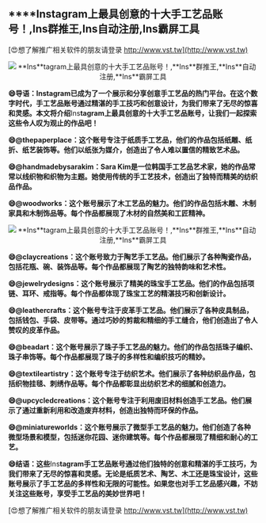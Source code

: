 ## ****Ins**tagram上最具创意的十大手工艺品账号！,**Ins**群推王,**Ins**自动注册,**Ins**霸屏工具**

[😍想了解推广相关软件的朋友请登录 http://www.vst.tw](http://www.vst.tw)

 <center><img src="https://vst.tw/MP4/tuiguang/png/0.png" alt="**Ins**tagram上最具创意的十大手工艺品账号！,**Ins**群推王,**Ins**自动注册,**Ins**霸屏工具"></center>

**😄导语：**Ins**tagram已成为了一个展示和分享创意手工艺品的热门平台。在这个数字时代，手工艺品账号通过精湛的手工技巧和创意设计，为我们带来了无尽的惊喜和灵感。本文将介绍**Ins**tagram上最具创意的十大手工艺品账号，让我们一起探索这些令人叹为观止的作品吧！**

**😄@thepaperplace：这个账号专注于纸质手工艺品，他们的作品包括纸雕、纸折、纸艺装饰等。他们以纸张为媒介，创造出了令人难以置信的精致艺术品。**

**😄@handmadebysarakim：Sara Kim是一位韩国手工艺品艺术家，她的作品常常以线织物和织物为主题。她使用传统的手工艺技术，创造出了独特而精美的纺织品作品。**

**😄@woodworks：这个账号展示了木工艺品的魅力。他们的作品包括木雕、木制家具和木制饰品等。每个作品都展现了木材的自然美和工匠精神。**

 <center><img src="https://vst.tw/MP4/tuiguang/png/7.png" alt="**Ins**tagram上最具创意的十大手工艺品账号！,**Ins**群推王,**Ins**自动注册,**Ins**霸屏工具"></center>

**😄@claycreations：这个账号致力于陶艺手工艺品。他们展示了各种陶瓷作品，包括花瓶、碗、装饰品等。每个作品都展现了陶艺的独特韵味和艺术性。**

**😄@jewelrydesigns：这个账号展示了精美的珠宝手工艺品。他们的作品包括项链、耳环、戒指等。每个作品都体现了珠宝工艺的精湛技巧和创新设计。**

**😄@leathercrafts：这个账号专注于皮革手工艺品。他们展示了各种皮具制品，包括钱包、手袋、皮带等。通过巧妙的剪裁和精细的手工缝合，他们创造出了令人赞叹的皮革作品。**

**😄@beadart：这个账号展示了珠子手工艺品的魅力。他们的作品包括珠子编织、珠子串饰等。每个作品都展现了珠子的多样性和编织技巧的精妙。**

**😄@textileartistry：这个账号专注于纺织艺术。他们展示了各种纺织品作品，包括织物挂毯、刺绣作品等。每个作品都彰显出纺织艺术的细腻和创造力。**

**😄@upcycledcreations：这个账号专注于利用废旧材料创造手工艺品。他们展示了通过重新利用和改造废弃材料，创造出独特而环保的作品。**

**😄@miniatureworlds：这个账号展示了微型手工艺品的魅力。他们创造了各种微型场景和模型，包括迷你花园、迷你建筑等。每个作品都展现了精细和耐心的工艺。**

**😄结语：这些**Ins**tagram手工艺品账号通过他们独特的创意和精湛的手工技巧，为我们带来了无尽的惊喜和灵感。无论是纸质艺术、陶艺、木工还是珠宝设计，这些账号展示了手工艺品的多样性和无限的可能性。如果您也对手工艺品感兴趣，不妨关注这些账号，享受手工艺品的美妙世界吧！**

[😍想了解推广相关软件的朋友请登录 http://www.vst.tw](http://www.vst.tw)



